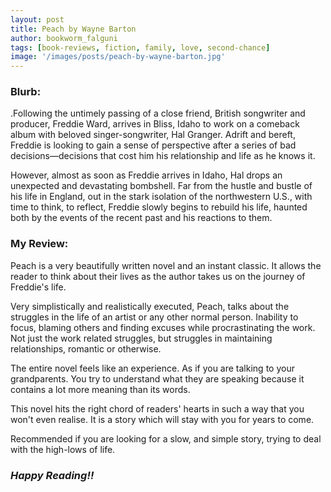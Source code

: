 ```yaml
---
layout: post
title: Peach by Wayne Barton
author: bookworm_falguni
tags: [book-reviews, fiction, family, love, second-chance]
image: '/images/posts/peach-by-wayne-barton.jpg'
---
```

### **Blurb:**
.Following the untimely passing of a close friend, British songwriter and producer, Freddie Ward, arrives in Bliss, Idaho to work on a comeback album with beloved singer-songwriter, Hal Granger. Adrift and bereft, Freddie is looking to gain a sense of perspective after a series of bad decisions—decisions that cost him his relationship and life as he knows it. 

However, almost as soon as Freddie arrives in Idaho, Hal drops an unexpected and devastating bombshell. Far from the hustle and bustle of his life in England, out in the stark isolation of the northwestern U.S., with time to think, to reflect, Freddie slowly begins to rebuild his life, haunted both by the events of the recent past and his reactions to them. 

### **My Review:**
Peach is a very beautifully written novel and an instant classic. It allows the reader to think about their lives as the author takes us on the journey of Freddie's life. 

Very simplistically and realistically executed, Peach, talks about the struggles in the life of an artist or any other normal person. Inability to focus, blaming others and finding excuses while procrastinating the work. Not just the work related struggles, but struggles in maintaining relationships, romantic or otherwise.

The entire novel feels like an experience. As if you are talking to your grandparents. You try to understand what they are speaking because it contains a lot more meaning than its words. 

This novel hits the right chord of readers' hearts in such a way that you won't even realise. It is a story which will stay with you for years to come.

Recommended if you are looking for a slow, and simple story, trying to deal with the high-lows of life.

### ***Happy Reading!!***
